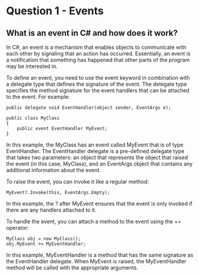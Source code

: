 # Question 1 - Events

## What is an event in C# and how does it work?

In C#, an event is a mechanism that enables objects to communicate with each other by signaling that an action has occurred. Essentially, an event is a notification that something has happened that other parts of the program may be interested in.

To define an event, you need to use the event keyword in combination with a delegate type that defines the signature of the event. The delegate type specifies the method signature for the event handlers that can be attached to the event. For example:

```
public delegate void EventHandler(object sender, EventArgs e);

public class MyClass
{
    public event EventHandler MyEvent;
}

```
In this example, the MyClass has an event called MyEvent that is of type EventHandler. The EventHandler delegate is a pre-defined delegate type that takes two parameters: an object that represents the object that raised the event (in this case, MyClass), and an EventArgs object that contains any additional information about the event.

To raise the event, you can invoke it like a regular method:

```
MyEvent?.Invoke(this, EventArgs.Empty);

```
In this example, the ? after MyEvent ensures that the event is only invoked if there are any handlers attached to it.

To handle the event, you can attach a method to the event using the += operator:

```
MyClass obj = new MyClass();
obj.MyEvent += MyEventHandler;

```
In this example, MyEventHandler is a method that has the same signature as the EventHandler delegate. When MyEvent is raised, the MyEventHandler method will be called with the appropriate arguments.